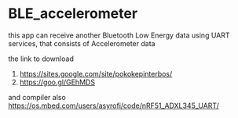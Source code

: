 # BLE_accelerometer
this app can receive another Bluetooth Low Energy data using UART services, that consists of Accelerometer data

the link to download 
1. https://sites.google.com/site/pokokepinterbos/
2. https://goo.gl/GEhMDS

and compiler also
https://os.mbed.com/users/asyrofi/code/nRF51_ADXL345_UART/
